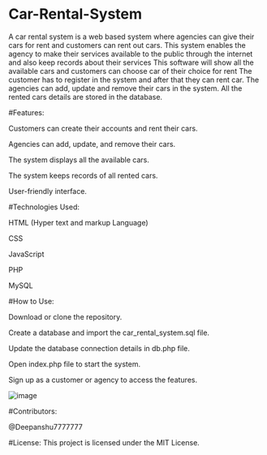# Car-Rental-System
A car rental system is a web based system where agencies can give their cars for rent and customers can rent out cars.  This system enables the agency to make their services available to the public through the internet and also keep records about their services This software will show all the available cars and customers can choose car of their choice for rent  The customer has to register in the system and after that they can rent car. The agencies can add, update and remove their cars in the system. All the rented cars details are stored in the database.

#Features:

Customers can create their accounts and rent their cars.

Agencies can add, update, and remove their cars.

The system displays all the available cars.

The system keeps records of all rented cars.

User-friendly interface.

#Technologies Used:

HTML (Hyper text and markup Language)

CSS

JavaScript

PHP

MySQL


#How to Use:

Download or clone the repository.

Create a database and import the car_rental_system.sql file.

Update the database connection details in db.php file.

Open index.php file to start the system.

Sign up as a customer or agency to access the features.



![image](https://user-images.githubusercontent.com/96643131/231512859-1d07fd86-3e4d-4117-be96-9ac7ffc5404b.png)



#Contributors:

@Deepanshu7777777


#License:
This project is licensed under the MIT License.
